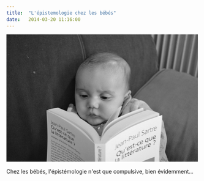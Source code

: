 ```yaml
---
title:  "L'épistemologie chez les bébés"
date:   2014-03-20 11:16:00
---
```


![Epistémologie](/images/2014-03-20-lepistemologie-chez-les-bebes.jpg)

<p>Chez les bébés, l'épistémologie n'est que compulsive, bien évidemment&hellip;</p>
